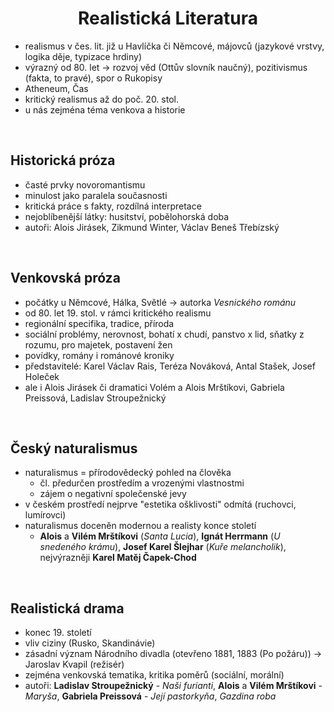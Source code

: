 # <div style="text-align: center">Realistická Literatura</div>

- realismus v čes. lit. již u Havlíčka či Němcové, májovců (jazykové vrstvy, logika děje, typizace hrdiny)
- výrazný od 80. let -> rozvoj věd (Ottův slovník naučný), pozitivismus (fakta, to pravé), spor o Rukopisy
- Atheneum, Čas
- kritický realismus až do poč. 20. stol.
- u nás zejména téma venkova a historie

<br>

## Historická próza

- časté prvky novoromantismu
- minulost jako paralela současnosti
- kritická práce s fakty, rozdílná interpretace
- nejoblíbenější látky: husitství, pobělohorská doba
- autoři: Alois Jirásek, Zikmund Winter, Václav Beneš Třebízský

<br>

## Venkovská próza

- počátky u Němcové, Hálka, Světlé -> autorka *Vesnického románu*
- od 80. let 19. stol. v rámci kritického realismu
- regionální specifika, tradice, příroda
- sociální problémy, nerovnost, bohatí x chudí, panstvo x lid, sňatky z rozumu, pro majetek, postavení žen
- povídky, romány i románové kroniky
- představitelé: Karel Václav Rais, Teréza Nováková, Antal Stašek, Josef Holeček
- ale i Alois Jirásek či dramatici Volém a Alois Mrštíkovi, Gabriela Preissová, Ladislav Stroupežnický

<br>

## Český naturalismus

- naturalismus = přírodovědecký pohled na člověka
    - čl. předurčen prostředím a vrozenými vlastnostmi
    - zájem o negativní společenské jevy
- v českém prostředí nejprve "estetika ošklivosti" odmítá (ruchovci, lumírovci)
- naturalismus doceněn modernou a realisty konce století
    - **Alois** a **Vilém Mrštíkovi** (*Santa Lucia*), **Ignát Herrmann** (*U snedeného krámu*), **Josef Karel Šlejhar** (*Kuře melancholik*), nejvýrazněji **Karel Matěj Čapek-Chod**

<br>

## Realistická drama

- konec 19. století
- vliv ciziny (Rusko, Skandinávie)
- zásadní význam Národního divadla (otevřeno 1881, 1883 (Po požáru)) -> Jaroslav Kvapil (režisér)
- zejména venkovská tematika, kritika poměrů (sociální, morální)
- autoři: **Ladislav Stroupežnický** - *Naši furianti*, **Alois** a **Vilém Mrštíkovi** - *Maryša*, **Gabriela Preissová** - *Její pastorkyňa*, *Gazdina roba*